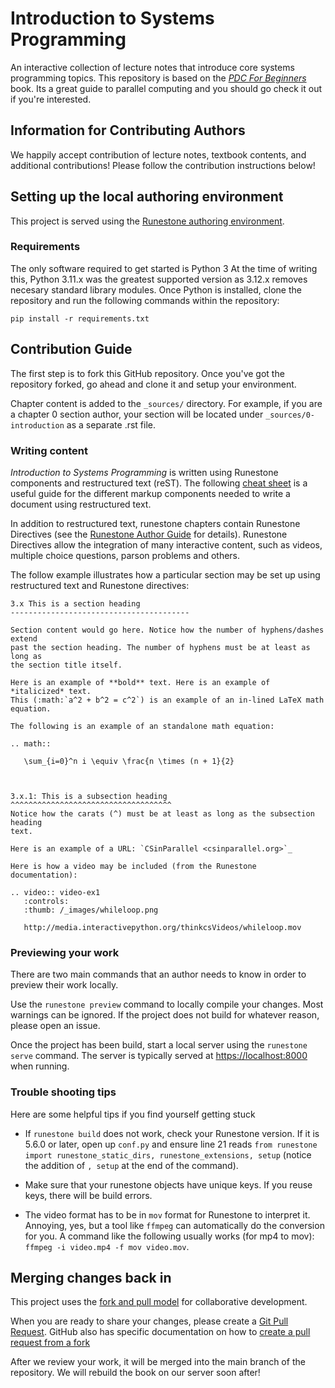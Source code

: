 # Introduction to Systems Programming

An interactive collection of lecture notes that introduce core systems programming topics.
This repository is based on the [_PDC For Beginners_](https://www.learnpdc.org/PDCBeginners/) book.
Its a great guide to parallel computing and you should go check it out if you're interested.

## Information for Contributing Authors

We happily accept contribution of lecture notes, textbook contents, and additional contributions!
Please follow the contribution instructions below!

## Setting up the local authoring environment

This project is served using the [Runestone authoring environment](https://github.com/RunestoneInteractive/rs).

### Requirements

The only software required to get started is Python 3
At the time of writing this, Python 3.11.x was the greatest supported version as 3.12.x removes necesary standard library modules.
Once Python is installed, clone the repository and run the following commands within the repository:

```
pip install -r requirements.txt
```

## Contribution Guide

The first step is to fork this GitHub repository.
Once you've got the repository forked, go ahead and clone it and setup your environment.

Chapter content is added to the `_sources/` directory. For example, if you are
a chapter 0 section author, your section will be located under
`_sources/0-introduction` as a separate .rst file.

### Writing content

_Introduction to Systems Programming_ is written using Runestone components and restructured
text (reST).
The following [cheat sheet](http://openalea.gforge.inria.fr/doc/openalea/doc/_build/html/source/sphinx/rest_syntax.html)
is a useful guide for the different markup components needed to write a document using restructured text.

In addition to restructured text, runestone chapters contain Runestone
Directives (see the
[Runestone Author Guide](https://runestone.academy/runestone/static/authorguide/index.html)
for details).
Runestone Directives allow the integration of many interactive
content, such as videos, multiple choice questions, parson problems and others.

The follow example illustrates how a particular section may be set up using
restructured text and Runestone directives:

```
3.x This is a section heading
----------------------------------------

Section content would go here. Notice how the number of hyphens/dashes extend
past the section heading. The number of hyphens must be at least as long as
the section title itself.

Here is an example of **bold** text. Here is an example of *italicized* text.
This (:math:`a^2 + b^2 = c^2`) is an example of an in-lined LaTeX math equation.

The following is an example of an standalone math equation:

.. math::

   \sum_{i=0}^n i \equiv \frac{n \times (n + 1}{2}



3.x.1: This is a subsection heading
^^^^^^^^^^^^^^^^^^^^^^^^^^^^^^^^^^^^
Notice how the carats (^) must be at least as long as the subsection heading
text.

Here is an example of a URL: `CSinParallel <csinparallel.org>`_

Here is how a video may be included (from the Runestone documentation):

.. video:: video-ex1
   :controls:
   :thumb: /_images/whileloop.png

   http://media.interactivepython.org/thinkcsVideos/whileloop.mov

```

### Previewing your work

There are two main commands that an author needs to know in order to preview
their work locally.

Use the `runestone preview` command to locally compile your changes. Most
warnings can be ignored. If the project does not build for whatever reason,
please open an issue.

Once the project has been build, start a local server using the `runestone serve` command.
The server is typically served at [https://localhost:8000](https://localhost:8000) when running.

### Trouble shooting tips

Here are some helpful tips if you find yourself getting stuck

- If `runestone build` does not work, check your Runestone version. If it
  is 5.6.0 or later, open up `conf.py` and ensure line 21 reads
  `from runestone import runestone_static_dirs, runestone_extensions, setup`
  (notice the addition of `, setup` at the end of the command).

- Make sure that your runestone objects have unique keys. If you reuse keys,
  there will be build errors.

- The video format has to be in `mov` format for Runestone to interpret it.
  Annoying, yes, but a tool like `ffmpeg` can automatically do the conversion
  for you. A command like the following usually works (for mp4 to mov):
  `ffmpeg -i video.mp4 -f mov video.mov`.

## Merging changes back in

This project uses the [fork and pull model](https://docs.github.com/en/github/collaborating-with-issues-and-pull-requests/creating-a-pull-request)
for collaborative development.

When you are ready to share your changes, please create a
[Git Pull Request](https://docs.github.com/en/github/collaborating-with-issues-and-pull-requests/creating-a-pull-request).
GitHub also has specific documentation on how to [create a pull request from
a fork](https://docs.github.com/en/github/collaborating-with-issues-and-pull-requests/creating-a-pull-request-from-a-fork)

After we review your work, it will be merged into the main branch of the
repository. We will rebuild the book on our server soon after!
